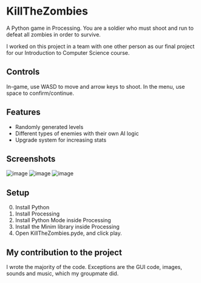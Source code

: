 # KillTheZombies
A Python game in Processing. You are a soldier who must shoot and run to defeat all zombies in order to survive.

I worked on this project in a team with one other person as our final project for our Introduction to Computer Science course.

## Controls
In-game, use WASD to move and arrow keys to shoot.
In the menu, use space to confirm/continue.

## Features
- Randomly generated levels
- Different types of enemies with their own AI logic
- Upgrade system for increasing stats

## Screenshots
![image](https://user-images.githubusercontent.com/9514529/163556578-58b35eaa-6e2e-421f-9132-b65a69c97d37.png)
![image](https://user-images.githubusercontent.com/9514529/163556602-2ab2d817-347c-494d-9f7f-e7508857ce78.png)
![image](https://user-images.githubusercontent.com/9514529/163556530-7e02e915-f5c4-489c-afac-df2aa0523cf0.png)


## Setup
0. Install Python
1. Install Processing
2. Install Python Mode inside Processing
3. Install the Minim library inside Processing
4. Open KillTheZombies.pyde, and click play.

## My contribution to the project
I wrote the majority of the code. Exceptions are the GUI code, images, sounds and music, which my groupmate did.
